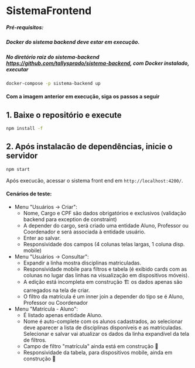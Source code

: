 # SistemaFrontend
##### Pré-requisitos:
##### Docker do sistema backend deve estar em execução.
##### No diretório raiz do sistema-backend <https://github.com/tallysprado/sistema-backend>, com Docker instalado, executar
```bash script
docker-compose -p sistema-backend up
```

#### Com a imagem anterior em execução, siga os passos a seguir
## 1. Baixe o repositório e execute
```bash script
npm install -f
```

## 2. Após instalacão de dependências, inicie o servidor
```bash script
npm start
```

Após execucão, acessar o sistema front end em `http://localhost:4200/`.

#### Cenários de teste:
- Menu "Usuários -> Criar":
    - Nome, Cargo e CPF são dados obrigatórios e exclusivos (validação backend para exception de constraint)
    - A depender do cargo, será criado uma entidade Aluno, Professor ou Coordenador e será associada 
    à entidade usuário.
    - Enter ao salvar.
    - Responsividade dos campos (4 colunas telas largas, 1 coluna disp. mobile)
- Menu "Usuários -> Consultar":
    - Expandir a linha mostra disciplinas matriculadas.
    - Responsividade mobile para filtros e tabela (é exibido cards com as colunas no lugar das linhas na visualização
    em dispositivos móveis).
    - A edição está incompleta em construção 🏗️ os dados apenas são carregados na tela de criar.
    - O filtro da matrícula é um inner join a depender do tipo se é Aluno, Professor ou Coordenador
- Menu "Matrícula - Aluno":
    - É listado apenas entidade Aluno.
    - Nome é auto-complete com os alunos cadastrados, ao selecionar deve aparecer a lista de disciplinas disponíveis
    e as matriculadas. Selecionar e salvar vai atualizar os dados da linha expandível da tela de filtros.
    - Campo de filtro "matrícula" ainda está em construção :construction:
    - Responsividade da tabela, para dispositivos mobile, ainda em construção :construction:
